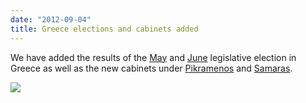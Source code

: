 ```yaml
---
date: "2012-09-04"
title: Greece elections and cabinets added
---
```


We have added the results of the [May](http://dev.parlgov.org/data/grc/election-parliament/2012-05-06/) and [June](http://dev.parlgov.org/data/grc/election-parliament/2012-06-17/) legislative election in Greece as well as the new cabinets under [Pikramenos](http://dev.parlgov.org/data/grc/cabinet-party/2012-05-16/) and [Samaras](http://dev.parlgov.org/data/grc/cabinet-party/2012-06-20/).

![](/images/parliament-scotland.jpg)
